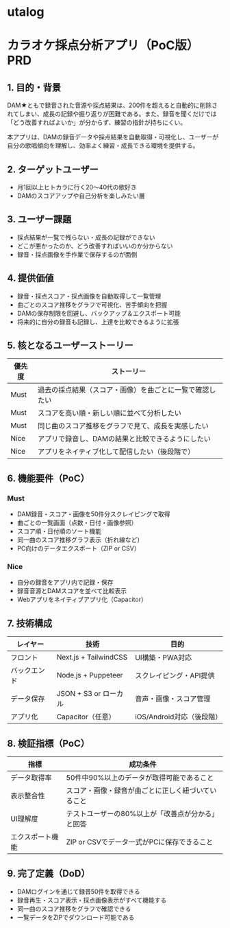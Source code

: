 # utalog
# カラオケ採点分析アプリ（PoC版）PRD

## 1. 目的・背景

DAM★ともで録音された音源や採点結果は、200件を超えると自動的に削除されてしまい、成長の記録や振り返りが困難である。また、録音を聞くだけでは「どう改善すればよいか」が分からず、練習の指針が持ちにくい。

本アプリは、DAMの録音データや採点結果を自動取得・可視化し、ユーザーが自分の歌唱傾向を理解し、効率よく練習・成長できる環境を提供する。

## 2. ターゲットユーザー

- 月1回以上ヒトカラに行く20〜40代の歌好き
- DAMのスコアアップや自己分析を楽しみたい層

## 3. ユーザー課題

- 採点結果が一覧で残らない・成長の記録ができない
- どこが悪かったのか、どう改善すればいいのか分からない
- 録音・採点画像を手作業で保存するのが面倒

## 4. 提供価値

- 録音・採点スコア・採点画像を自動取得して一覧管理
- 曲ごとのスコア推移をグラフで可視化、苦手傾向を把握
- DAMの保存制限を回避し、バックアップ＆エクスポート可能
- 将来的に自分の録音も記録し、上達を比較できるように拡張

## 5. 核となるユーザーストーリー

| 優先度 | ストーリー |
|--------|------------|
| Must | 過去の採点結果（スコア・画像）を曲ごとに一覧で確認したい |
| Must | スコアを高い順・新しい順に並べて分析したい |
| Must | 同じ曲のスコア推移をグラフで見て、成長を実感したい |
| Nice | アプリで録音し、DAMの結果と比較できるようにしたい |
| Nice | アプリをネイティブ化して配信したい（後段階で） |

## 6. 機能要件（PoC）

### Must

- DAM録音・スコア・画像を50件分スクレイピングで取得
- 曲ごとの一覧画面（点数・日付・画像参照）
- スコア順・日付順のソート機能
- 同一曲のスコア推移グラフ表示（折れ線など）
- PC向けのデータエクスポート（ZIP or CSV）

### Nice

- 自分の録音をアプリ内で記録・保存
- 録音音源とDAMスコアを並べて比較表示
- Webアプリをネイティブアプリ化（Capacitor）

## 7. 技術構成

| レイヤー | 技術 | 目的 |
|----------|------|------|
| フロント | Next.js + TailwindCSS | UI構築・PWA対応 |
| バックエンド | Node.js + Puppeteer | スクレイピング・API提供 |
| データ保存 | JSON + S3 or ローカル | 音声・画像・スコア管理 |
| アプリ化 | Capacitor（任意） | iOS/Android対応（後段階） |

## 8. 検証指標（PoC）

| 指標 | 成功条件 |
|------|----------|
| データ取得率 | 50件中90%以上のデータが取得可能であること |
| 表示整合性 | スコア・画像・録音が曲ごとに正しく紐づいていること |
| UI理解度 | テストユーザーの80%以上が「改善点が分かる」と回答 |
| エクスポート機能 | ZIP or CSVでデータ一式がPCに保存できること |

## 9. 完了定義（DoD）

- DAMログインを通じて録音50件を取得できる
- 録音再生・スコア表示・採点画像表示がすべて機能する
- 同一曲のスコア推移をグラフで確認できる
- 一覧データをZIPでダウンロード可能である